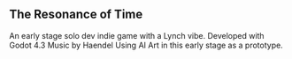 ## The Resonance of Time

An early stage solo dev indie game with a Lynch vibe.
Developed with Godot 4.3
Music by Haendel
Using AI Art in this early stage as a prototype.
